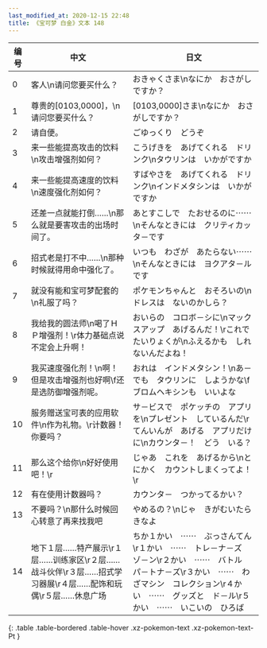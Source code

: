 ```yaml
---
last_modified_at: 2020-12-15 22:48
title: 《宝可梦 白金》文本 148
---
```

| 编号 | 中文 | 日文 |
| ---- | ---- | ---- |
| 0 | 客人\n请问您要买什么？ | おきゃくさま\nなにか　おさがしですか？ |
| 1 | 尊贵的[0103,0000]，\n请问您要买什么？ | [0103,0000]さま\nなにか　おさがしですか？ |
| 2 | 请自便。 | ごゆっくり　どうぞ |
| 3 | 来一些能提高攻击的饮料\n攻击增强剂如何？ | こうげきを　あげてくれる　ドリンク\nタウリンは　いかがですか |
| 4 | 来一些能提高速度的饮料\n速度强化剂如何？ | すばやさを　あげてくれる　ドリンク\nインドメタシンは　いかがですか |
| 5 | 还差一点就能打倒……\n那么就是要害攻击的出场时间了。 | あとすこしで　たおせるのに⋯⋯\nそんなときには　クリティカッタ－です |
| 6 | 招式老是打不中……\n那种时候就得用命中强化了。 | いつも　わざが　あたらない⋯⋯\nそんなときには　ヨクアタ－ルです |
| 7 | 就没有能和宝可梦配套的\n礼服了吗？ | ポケモンちゃんと　おそろいの\nドレスは　ないのかしら？ |
| 8 | 我给我的圆法师\n喝了ＨＰ增强剂！\r体力基础点说不定会上升啊！ | おいらの　コロボ－シに\nマックスアップ　あげるんだ！\rこれで　たいりょくが\nふえるかも　しれないんだよね！ |
| 9 | 我买速度强化剂！\n啊！但是攻击增强剂也好啊\f还是选防御增强剂呢。 | おれは　インドメタシン！\nあ－　でも　タウリンに　しようかな\fブロムヘキシンも　いいよな |
| 10 | 服务赠送宝可表的应用软件\n作为礼物。\r计数器！你要吗？ | サ－ビスで　ポケッチの　アプリを\nプレゼント　しているんだ\rてんいんが　あげる　アプリだけに\nカウンタ－！　どう　いる？ |
| 11 | 那么这个给你\n好好使用吧！\r | じゃあ　これを　あげるから\nとにかく　カウントしまくってよ！\r |
| 12 | 有在使用计数器吗？ | カウンタ－　つかってるかい？ |
| 13 | 不要吗？\n那什么时候回心转意了再来找我吧 | やめるの？\nじゃ　きがむいたら　きなよ |
| 14 | 地下１层……特产展示\r１层……训练家区\r２层……战斗伙伴\r３层……招式学习器展\r４层……配饰和玩偶\r５层……休息广场 | ちか１かい　⋯⋯　ぶっさんてん\r１かい　⋯⋯　トレ－ナ－ズ　ゾ－ン\r２かい　⋯⋯　バトル　パ－トナ－ズ\r３かい　⋯⋯　わざマシン　コレクション\r４かい　⋯⋯　グッズと　ド－ル\r５かい　⋯⋯　いこいの　ひろば |
{: .table .table-bordered .table-hover .xz-pokemon-text .xz-pokemon-text-Pt }